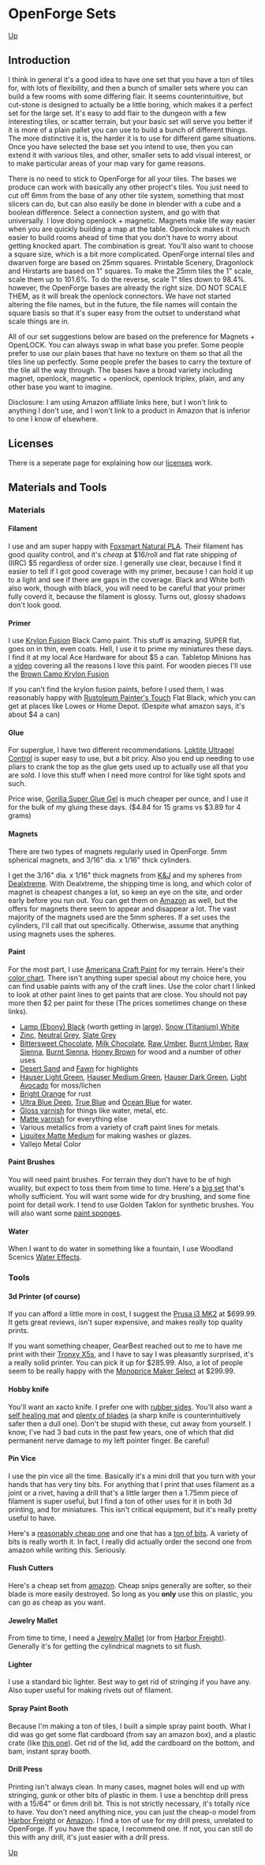 # OpenForge Sets
[Up](../README.md)

## Introduction
I think in general it's a good idea to have one set that you have a ton of tiles for, with lots of flexibility, and then a bunch of smaller sets where you can build a few rooms with some differing flair. It seems counterintuitive, but cut-stone is designed to actually be a little boring, which makes it a perfect set for the large set. It's easy to add flair to the dungeon with a few interesting tiles, or scatter terrain, but your basic set will serve you better if it is more of a plain pallet you can use to build a bunch of different things. The more distinctive it is, the harder it is to use for different game situations.  Once you have selected the base set you intend to use, then you can extend it with various tiles, and other, smaller sets to add visual interest, or to make particular areas of your map vary for game reasons.

There is no need to stick to OpenForge for all your tiles.  The bases we produce can work with basically any other project's tiles. You just need to cut off 6mm from the base of any other  tile system, something that most slicers can do, but can also easily be done in blender with a cube and a boolean difference.  Select a connection system, and go with that universally. I love doing openlock + magnetic. Magnets make life way easier when you are quickly building a map at the table. Openlock makes it much easier to build rooms ahead of time that you don't have to worry about getting knocked apart. The combination is great. You'll also want to choose a square size, which is a bit more complicated. OpenForge internal tiles and dwarven forge are based on 25mm squares. Printable Scenery, Dragonlock  and Hirstarts are based on 1" squares. To make the 25mm tiles the 1" scale, scale them up to 101.6%. To do the reverse, scale 1" tiles down to 98.4%. however, the OpenForge bases are already the right size. DO NOT SCALE THEM, as it will break the openlock connectors.  We have not started altering the file names, but in the future, the file names will contain the square basis so that it's super easy from the outset to understand what scale things are in.

All of our set suggestions below are based on the preference for Magnets + OpenLOCK.  You can always swap in what base you prefer. Some people prefer to use our plain bases that have no texture on them so that all the tiles line up perfectly.  Some people prefer the bases to carry the texture of the tile all the way through.  The bases have a broad variety including magnet, openlock, magnetic + openlock, openlock triplex, plain, and any other base you want to imagine.

Disclosure: I am using Amazon affiliate links here, but I won't link to anything I don't use, and I won't link to a product in Amazon that is inferior to one I know of elsewhere. 

## Licenses
There is a seperate page for explaining how our [licenses](../licenses.md) work.

## Materials and Tools
### Materials
#### Filament
I use and am super happy with [Foxsmart Natural PLA](http://thefoxsmart.com/shop/pla-filament-2/).  Their filament has good quality control, and it's *cheap* at $16/roll and flat rate shipping of (IIRC) $5 regardless of order size.  I generally use clear, because I find it easier to tell if I got good coverage with my primer, because I can hold it up to a light and see if there are gaps in the coverage.  Black and White both also work, though with black, you will need to be careful that your primer fully coverd it, because the filament is glossy.  Turns out, glossy shadows don't look good.

#### Primer
I use [Krylon Fusion](http://amzn.to/2C8XG0L) Black Camo paint.  This stuff is amazing, SUPER flat, goes on in thin, even coats.  Hell, I use it to prime my miniatures these days.  I find it at my local Ace Hardware for about $5 a can.  Tabletop Minions has a [video](https://www.youtube.com/watch?v=O5Re9jTuWPk) covering all the reasons I love this paint.  For wooden pieces I'll use the [Brown Camo Krylon Fusion](http://amzn.to/2Et5nEm)

If you can't find the krylon fusion paints, before I used them, I was reasonably happy with [Rustoleum Painter's Touch](http://amzn.to/2shNsvn) Flat Black, which you can get at places like Lowes or Home Depot. (Despite what amazon says, it's about $4 a can)

#### Glue
For superglue, I have two different recommendations.  [Loktite Ultragel Control](http://amzn.to/2H42DvE) is super easy to use, but a bit pricy.  Also you end up needing to use pliars to crank the top as the glue gets used up to actually use all that you are sold.  I love this stuff when I need more control for like tight spots and such.

Price wise, [Gorilla Super Glue Gel](http://amzn.to/2H58rEX) is much cheaper per ounce, and I use it for the bulk of my gluing these days.  ($4.84 for 15 grams vs $3.89 for 4 grams)

#### Magnets
There are two types of magnets regularly used in OpenForge.  5mm spherical magnets, and 3/16" dia. x 1/16" thick cylinders.

I get the 3/16" dia. x 1/16" thick magnets from [K&J](https://www.kjmagnetics.com/proddetail.asp?prod=D31) and my spheres from [Dealxtreme](http://www.dx.com/p/5mm-neodymium-magnet-cube-diy-puzzle-set-black-216-pcs-170237#.WcFZSNOGN24).  With Dealxtreme, the shipping time is long, and which color of magnet is cheapest changes a lot, so keep an eye on the site, and order early before you run out.  You can get them on [Amazon](http://amzn.to/2ChQpvC) as well, but the offers for magnets there seem to appear and disappear a lot. The vast majority of the magnets used are the 5mm spheres.  If a set uses the cylinders, I'll call that out specifically.  Otherwise, assume that anything using magnets uses the spheres.

#### Paint
For the most part, I use [Americana Craft Paint](https://decoart.com/americana/) for my terrain.  Here's their [color chart](https://decoart.com/colorchart/americana).  There isn't anything super special about my choice here, you can find usable paints with any of the craft lines.  Use the color chart I linked to look at other paint lines to get paints that are close.  You should not pay more then $2 per paint for these (The prices sometimes change on these links).

* [Lamp (Ebony) Black](https://decoart.com/Merchant2/merchant.mvc?Session_ID=9dfbaac54a360cee1f9f4ea541267a45&Screen=PROD&Store_Code=D&Product_Code=DAO67-3&Category_Code=DA-2) (worth getting in [large](https://decoart.com/Merchant2/merchant.mvc?Session_ID=9dfbaac54a360cee1f9f4ea541267a45&Screen=PROD&Store_Code=D&Product_Code=DAO67-9&Category_Code=DA-8)), [Snow (Titanium) White](https://decoart.com/Merchant2/merchant.mvc?Session_ID=9dfbaac54a360cee1f9f4ea541267a45&Screen=PROD&Store_Code=D&Product_Code=DAO1-3&Category_Code=DA-2)
* [Zinc](https://decoart.com/Merchant2/merchant.mvc?Session_ID=9dfbaac54a360cee1f9f4ea541267a45&Screen=PROD&Store_Code=D&Product_Code=DA304-3&Category_Code=DA-2), [Neutral Grey](https://decoart.com/Merchant2/merchant.mvc?Session_ID=9dfbaac54a360cee1f9f4ea541267a45&Screen=PROD&Store_Code=D&Product_Code=DAO95-3&Category_Code=DA-2),  [Slate Grey](https://decoart.com/Merchant2/merchant.mvc?Session_ID=9dfbaac54a360cee1f9f4ea541267a45&Screen=PROD&Store_Code=D&Product_Code=DAO68-3&Category_Code=DA-2)
* [Bittersweet Chocolate](https://decoart.com/Merchant2/merchant.mvc?Session_ID=9dfbaac54a360cee1f9f4ea541267a45&Screen=PROD&Store_Code=D&Product_Code=DA195-3&Category_Code=DA-2), [Milk Chocolate](https://decoart.com/Merchant2/merchant.mvc?Session_ID=9dfbaac54a360cee1f9f4ea541267a45&Screen=PROD&Store_Code=D&Product_Code=DA174-3&Category_Code=DA-2), [Raw Umber](https://decoart.com/Merchant2/merchant.mvc?Session_ID=9dfbaac54a360cee1f9f4ea541267a45&Screen=PROD&Store_Code=D&Product_Code=DA130-3&Category_Code=DA-2), [Burnt Umber](https://decoart.com/Merchant2/merchant.mvc?Session_ID=9dfbaac54a360cee1f9f4ea541267a45&Screen=PROD&Store_Code=D&Product_Code=DAO64-3&Category_Code=DA-2), [Raw Sienna](https://decoart.com/Merchant2/merchant.mvc?Session_ID=9dfbaac54a360cee1f9f4ea541267a45&Screen=PROD&Store_Code=D&Product_Code=DAO93-3&Category_Code=DA-2), [Burnt Sienna](https://decoart.com/Merchant2/merchant.mvc?Session_ID=9dfbaac54a360cee1f9f4ea541267a45&Screen=PROD&Store_Code=D&Product_Code=DAO63-3&Category_Code=DA-2), [Honey Brown](https://decoart.com/Merchant2/merchant.mvc?Session_ID=9dfbaac54a360cee1f9f4ea541267a45&Screen=PROD&Store_Code=D&Product_Code=DA163-3&Category_Code=DA-2) for wood and a number of other uses
* [Desert Sand](https://decoart.com/Merchant2/merchant.mvc?Session_ID=9dfbaac54a360cee1f9f4ea541267a45&Screen=PROD&Store_Code=D&Product_Code=DAO77-3&Category_Code=DA-2) and [Fawn](https://decoart.com/Merchant2/merchant.mvc?Session_ID=9dfbaac54a360cee1f9f4ea541267a45&Screen=PROD&Store_Code=D&Product_Code=DA242-3&Category_Code=DA-2) for highlights
* [Hauser Light Green](https://decoart.com/Merchant2/merchant.mvc?Session_ID=9dfbaac54a360cee1f9f4ea541267a45&Screen=PROD&Store_Code=D&Product_Code=DA131-3&Category_Code=DA-2), [Hauser Medium Green](https://decoart.com/Merchant2/merchant.mvc?Session_ID=9dfbaac54a360cee1f9f4ea541267a45&Screen=PROD&Store_Code=D&Product_Code=DA132-3&Category_Code=DA-2), [Hauser Dark Green](https://decoart.com/Merchant2/merchant.mvc?Session_ID=9dfbaac54a360cee1f9f4ea541267a45&Screen=PROD&Store_Code=D&Product_Code=DA133-3&Category_Code=DA-2), [Light Avocado](https://decoart.com/Merchant2/merchant.mvc?Session_ID=9dfbaac54a360cee1f9f4ea541267a45&Screen=PROD&Store_Code=D&Product_Code=DA106-3&Category_Code=DA-2) for moss/lichen
* [Bright Orange](https://decoart.com/Merchant2/merchant.mvc?Session_ID=9dfbaac54a360cee1f9f4ea541267a45&Screen=PROD&Store_Code=D&Product_Code=DA228-3&Category_Code=DA-2) for rust
* [Ultra Blue Deep](https://decoart.com/Merchant2/merchant.mvc?Session_ID=9dfbaac54a360cee1f9f4ea541267a45&Screen=PROD&Store_Code=D&Product_Code=DA100-3&Category_Code=DA-2), [True Blue](https://decoart.com/Merchant2/merchant.mvc?Session_ID=9dfbaac54a360cee1f9f4ea541267a45&Screen=PROD&Store_Code=D&Product_Code=DAO36-3&Category_Code=DA-2) and [Ocean Blue](https://decoart.com/Merchant2/merchant.mvc?Session_ID=9dfbaac54a360cee1f9f4ea541267a45&Screen=PROD&Store_Code=D&Product_Code=DA270-3&Category_Code=DA-2) for water.
* [Gloss varnish](http://amzn.to/2Ew6nHu) for things like water, metal, etc.
* [Matte varnish](http://amzn.to/2BjbusS) for everything else
* Various metallics from a variety of craft paint lines for metals.
* [Liquitex Matte Medium](http://amzn.to/2CiHOZq) for making washes or glazes.
* Vallejo Metal Color

#### Paint Brushes
You will need paint brushes.  For terrain they don't have to be of high wuality, but expect to toss them from time to time.  Here's a [big set](http://amzn.to/2CjrPdL) that's wholly sufficient.  You will want some wide for dry brushing, and some fine point for detail work.  I tend to use Golden Taklon for synthetic brushes.  You will also want some [paint sponges](http://amzn.to/2EEMa2A).

#### Water
When I want to do water in something like a fountain, I use Woodland Scenics [Water Effects](http://amzn.to/2ERGfor).

### Tools
#### 3d Printer (of course)
If you can afford a little more in cost, I suggest the [Prusa i3 MK2](http://shop.prusa3d.com/en/3d-printers/59-original-prusa-i3-mk2-kit.html) at $699.99.  It gets great reviews, isn't super expensive, and makes really top quality prints.

If you want something cheaper, GearBest reached out to me to have me print with their [Tronxy X5s](https://www.gearbest.com/3d-printers-3d-printer-kits/pp_701645.html?lkid=11524128), and I have to say I was pleasantly surprised, it's a really solid printer.  You can pick it up for $285.99. Also, a lot of people seem to be really happy with the [Monoprice Maker Select](https://www.monoprice.com/product?p_id=13860) at $299.99.

#### Hobby knife
You'll want an xacto knife.  I prefer one with [rubber sides](http://amzn.to/2ESwczx).  You'll also want a [self healing mat](http://amzn.to/2H58ErW) and [plenty of blades](http://amzn.to/2H3PZwy) (a sharp knife is counterintuitively safer then a dull one).  Don't be stupid with these, cut away from yourself.  I know, I've had 3 bad cuts in the past few years, one of which that did permanent nerve damage to my left pointer finger.  Be  careful!

#### Pin Vice
I use the pin vice all the time.  Basically it's a mini drill that you turn with your hands that has very tiny bits.  For anything that I print that uses filament as a joint or a rivet, having a drill that's a little larger then a 1.75mm piece of filament is super useful, but I find a ton of other uses for it in both 3d printing, and for miniatures.  This isn't critical equipment, but it's really pretty useful to have.

Here's a [reasonably cheap one](http://amzn.to/2BjyIPu) and one that has a [ton of bits](http://amzn.to/2BklUbt).  A variety of bits is really worth it.  In fact, I really did actually order the second one from amazon while writing this.  Seriously.

#### Flush Cutters
Here's a cheap set from [amazon](http://amzn.to/2BkOkCf).  Cheap snips generally are softer, so their blade is more easily destroyed.  So long as you **only** use this on plastic, you can go as cheap as you want.

#### Jewelry Mallet
From time to time, I need a [Jewelry Mallet](http://amzn.to/2FgFwjV) (or from [Harbor Freight](https://www.harborfreight.com/double-sided-mallet-with-wooden-handle-98285.html)).  Generally it's for getting the cylindrical magnets to sit flush.

#### Lighter
I use a standard bic lighter.  Best way to get rid of stringing if you have any.  Also super useful for making rivets out of filament.

#### Spray Paint Booth
Because I'm making a ton of tiles, I built a simple spray paint booth.  What I did was go get some flat cardboard (from say an amazon box), and a plastic crate (like [this one](https://www.lowes.com/pd/Style-Selections-Bella-30-Gallon-Clear-Tote-with-Standard-Snap-Lid/50149128)).  Get rid of the lid, add the cardboard on the bottom, and bam, instant spray booth.

#### Drill Press
Printing isn't always clean.  In many cases, magnet holes will end up with stringing, gunk or other bits of plastic in them.  I use a benchtop drill press with a 15/64" or 6mm drill bit.  This is not strictly necessary, it's totally nice to have.  You don't need anything nice, you can just the cheap-o model from [Harbor Freight](https://www.harborfreight.com/8-in-5-speed-bench-drill-press-60238.html) or [Amazon](http://amzn.to/2EuS5ad).  I find a ton of use for my drill press, unrelated to OpenForge.  If you have the space, I recommend one.  If not, you can still do this with any drill, it's just easier with a drill press.

[Up](../README.md)
